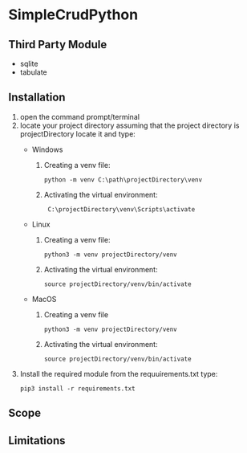 # SimpleCrudPython


## Third Party Module
* sqlite
* tabulate

## Installation
1. open the command prompt/terminal
2. locate your project directory assuming that the project directory is projectDirectory locate it and type:
    * Windows
        1. Creating a venv file:
            ```
            python -m venv C:\path\projectDirectory\venv
            ```

        2. Activating the virtual environment:
           ```
            C:\projectDirectory\venv\Scripts\activate
           ```
    * Linux
        1. Creating a venv file:
            ```
            python3 -m venv projectDirectory/venv
            ```
        2. Activating the virtual environment: 
           ```
           source projectDirectory/venv/bin/activate
           ```
            
    * MacOS
        1. Creating a venv file
             ```
             python3 -m venv projectDirectory/venv
             ```
        2. Activating the virtual environment:
           ```
           source projectDirectory/venv/bin/activate
           ```
3. Install the required module from the requuirements.txt type:
   ```
   pip3 install -r requirements.txt
   ```


## Scope


## Limitations
